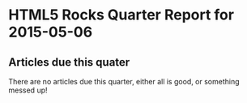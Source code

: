 HTML5 Rocks Quarter Report for 2015-05-06
=========================================

Articles due this quater
------------------------

There are no articles due this quarter, either all is good, or something messed up!

